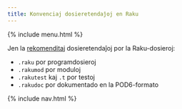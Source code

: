 ```yaml
---
title: Konvenciaj dosieretendaĵoj en Raku
---
```


{% include menu.html %}

Jen la [rekomenditaj](https://github.com/Raku/problem-solving/blob/master/solutions/language/Path-to-Raku.md#extensions) dosieretendaĵoj por la Raku-dosieroj:

* `.raku` por programdosieroj
* `.rakumod` por moduloj
* `.rakutest` kaj `.t` por testoj
* `.rakudoc` por dokumentado en la POD6-formato

{% include nav.html %}